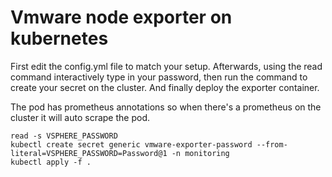 
# Vmware node exporter on kubernetes

First edit the config.yml file to match your setup.
Afterwards, using the read command interactively type in your password, 
then run the command to create your secret on the cluster.
And finally deploy the exporter container.

The pod has prometheus annotations so when there's a prometheus on the cluster it will auto scrape the pod.

```
read -s VSPHERE_PASSWORD
kubectl create secret generic vmware-exporter-password --from-literal=VSPHERE_PASSWORD=Password@1 -n monitoring
kubectl apply -f . 
```